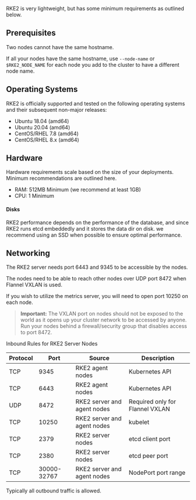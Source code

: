 RKE2 is very lightweight, but has some minimum requirements as outlined below.

## Prerequisites

Two nodes cannot have the same hostname.

If all your nodes have the same hostname, use `--node-name` or `$RKE2_NODE_NAME` for each node you add to the cluster to have a different node name.

## Operating Systems

RKE2 is officially supported and tested on the following operating systems and their subsequent non-major releases:

*    Ubuntu 18.04 (amd64)
*    Ubuntu 20.04 (amd64)
*    CentOS/RHEL 7.8 (amd64)
*    CentOS/RHEL 8.x (amd64)

## Hardware

Hardware requirements scale based on the size of your deployments. Minimum recommendations are outlined here.

*    RAM: 512MB Minimum (we recommend at least 1GB)
*    CPU: 1 Minimum

#### Disks

RKE2 performance depends on the performance of the database, and since RKE2 runs etcd embeddedly and it stores the data dir on disk. we recommend using an SSD when possible to ensure optimal performance.

## Networking

The RKE2 server needs port 6443 and 9345 to be accessible by the nodes.

The nodes need to be able to reach other nodes over UDP port 8472 when Flannel VXLAN is used.

If you wish to utilize the metrics server, you will need to open port 10250 on each node.

> **Important:** The VXLAN port on nodes should not be exposed to the world as it opens up your cluster network to be accessed by anyone. Run your nodes behind a firewall/security group that disables access to port 8472.

<figcaption>Inbound Rules for RKE2 Server Nodes</figcaption>

| Protocol | Port | Source | Description
|-----|-----|----------------|---|
| TCP | 9345 | RKE2 agent nodes | Kubernetes API
| TCP | 6443 | RKE2 agent nodes | Kubernetes API
| UDP | 8472 | RKE2 server and agent nodes | Required only for Flannel VXLAN
| TCP | 10250 | RKE2 server and agent nodes | kubelet
| TCP | 2379 | RKE2 server nodes | etcd client port
| TCP | 2380 | RKE2 server nodes | etcd peer port
| TCP | 30000-32767 | RKE2 server and agent nodes | NodePort port range

Typically all outbound traffic is allowed.
